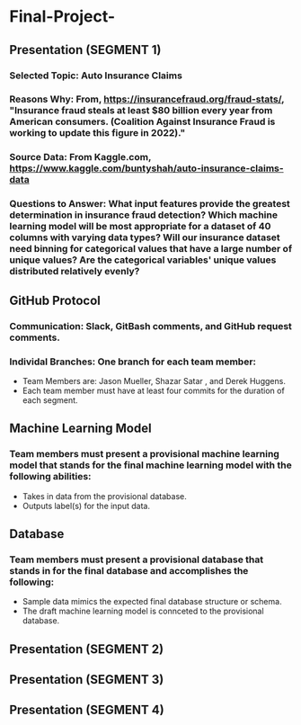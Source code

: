 # Final-Project-

## Presentation (SEGMENT 1)

### Selected Topic: Auto Insurance Claims
### Reasons Why: From, https://insurancefraud.org/fraud-stats/, "Insurance fraud steals at least $80 billion every year from American consumers. (Coalition Against Insurance Fraud is working to update this figure in 2022)."
### Source Data: From Kaggle.com, https://www.kaggle.com/buntyshah/auto-insurance-claims-data
### Questions to Answer: What input features provide the greatest determination in insurance fraud detection? Which machine learning model will be most appropriate for a dataset of 40 columns with varying data types?  Will our insurance dataset need binning for categorical values that have a large number of unique values? Are the categorical variables' unique values distributed relatively evenly?

## GitHub Protocol

### Communication: Slack, GitBash comments, and GitHub request comments.

### Individal Branches: One branch for each team member:
- Team Members are: Jason Mueller, Shazar Satar , and Derek Huggens.
- Each team member must have at least four commits for the duration of each segment.

## Machine Learning Model

### Team members must present a provisional machine learning model that stands for the final machine learning model with the following abilities:
- Takes in data from the provisional database.
- Outputs label(s) for the input data.

## Database

### Team members must present a provisional database that stands in for the final database and accomplishes the following:
- Sample data mimics the expected final database structure or schema.
- The draft machine learning model is connceted to the provisional database.

## Presentation (SEGMENT 2)

## Presentation (SEGMENT 3)

## Presentation (SEGMENT 4)



